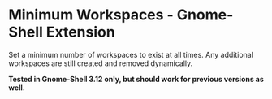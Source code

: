 Minimum Workspaces - Gnome-Shell Extension
===========================================

Set a minimum number of workspaces to exist at all times.
Any additional workspaces are still created and removed dynamically.

**Tested in Gnome-Shell 3.12 only, but should work for previous versions as well.**